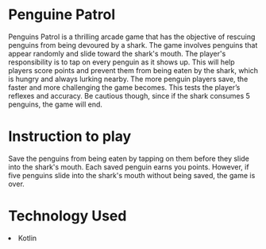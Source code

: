 # Penguine Patrol

Penguins Patrol is a thrilling arcade game that has the objective of rescuing penguins from being 
devoured by a shark. The game involves penguins that appear randomly and slide toward the 
shark's mouth. The player's responsibility is to tap on every penguin as it shows up. This will help 
players score points and prevent them from being eaten by the shark, which is hungry and always 
lurking nearby. The more penguin players save, the faster and more challenging the game becomes. 
This tests the player’s reflexes and accuracy. Be cautious though, since if the shark consumes 5 
penguins, the game will end. 

# Instruction to play

Save the penguins from being eaten by tapping on them before they slide into the shark's mouth. Each saved penguin earns you points. However, if five penguins slide into the shark's mouth without being saved, the game is over.


# Technology Used

<li>Kotlin</li>

